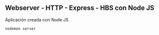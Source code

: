 ## Webserver - HTTP - Express - HBS con Node JS

Aplicación creada con Node JS

```
nodemon server
```